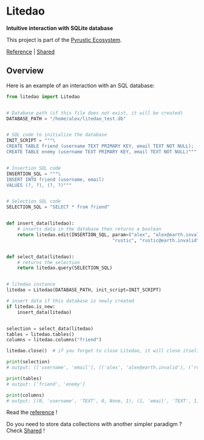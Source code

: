 <!-- Intro Text -->
# Litedao
<b> Intuitive interaction with SQLite database </b>

This project is part of the [Pyrustic Ecosystem](https://pyrustic.github.io).

[Reference](https://github.com/pyrustic/pyrustic/tree/master/docs/reference#readme) | [Shared](https://github.com/pyrustic/shared)


## Overview
Here is an example of an interaction with an SQL database:

```python
from litedao import Litedao


# Database path (if this file does not exist, it will be created)
DATABASE_PATH = "/home/alex/litedao_test.db"


# SQL code to initialize the database
INIT_SCRIPT = """\
CREATE TABLE friend (username TEXT PRIMARY KEY, email TEXT NOT NULL);
CREATE TABLE enemy (username TEXT PRIMARY KEY, email TEXT NOT NULL)"""


# Insertion SQL code
INSERTION_SQL = """\
INSERT INTO friend (username, email)
VALUES (?, ?), (?, ?)"""


# Selection SQL code
SELECTION_SQL = "SELECT * from friend"


def insert_data(litedao):
    # inserts data in the database then returns a boolean
    return litedao.edit(INSERTION_SQL, param=("alex", "alex@earth.invalid",
                                       "rustic", "rustic@earth.invalid"))


def select_data(litedao):
    # returns the selection
    return litedao.query(SELECTION_SQL)


# litedao instance
litedao = Litedao(DATABASE_PATH, init_script=INIT_SCRIPT)

# insert data if this database is newly created
if litedao.is_new:
    insert_data(litedao)


selection = select_data(litedao)
tables = litedao.tables()
columns = litedao.columns("friend")

litedao.close()  # if you forget to close Litedao, it will close itself at exit

print(selection)
# output: (['username', 'email'], [('alex', 'alex@earth.invalid'), ('rustic', 'rustic@earth.invalid')])

print(tables)
# output: ['friend', 'enemy']

print(columns)
# output: [(0, 'username', 'TEXT', 0, None, 1), (1, 'email', 'TEXT', 1, None, 0)]


```

Read the [reference](https://github.com/pyrustic/pyrustic/tree/master/docs/reference#readme) !

Do you need to store data collections with another simpler paradigm ? Check [Shared](https://github.com/pyrustic/shared) ! 